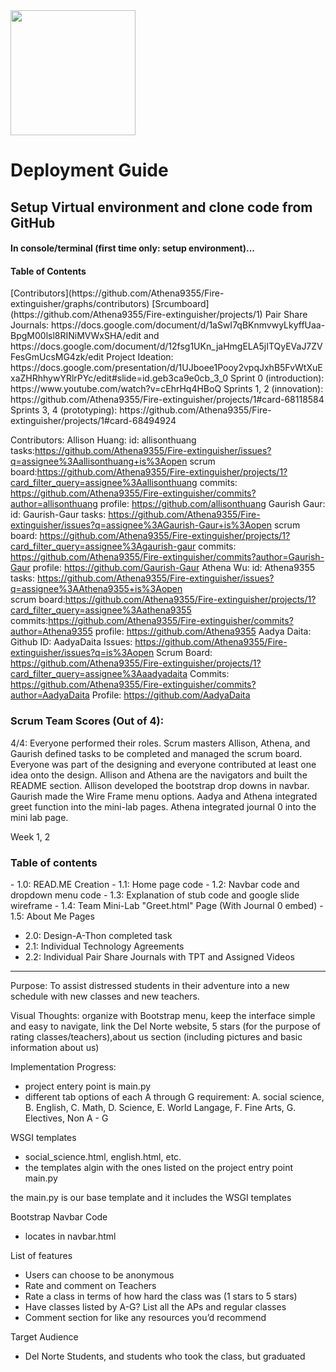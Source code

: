 <img src="static/assets/ncs_logo.png" width="200" height="200">

# Deployment Guide

## Setup Virtual environment and clone code from GitHub
#### In console/terminal (first time only: setup environment)...


<h4>Table of Contents</h4>
[Contributors](https://github.com/Athena9355/Fire-extinguisher/graphs/contributors)
[Srcumboard](https://github.com/Athena9355/Fire-extinguisher/projects/1)
Pair Share Journals: https://docs.google.com/document/d/1aSwI7qBKnmvwyLkyffUaa-BpgM00lsl8RINiMVWxSHA/edit and https://docs.google.com/document/d/12fsg1UKn_jaHmgELA5jITQyEVaJ7ZVFesGmUcsMG4zk/edit
Project Ideation: https://docs.google.com/presentation/d/1UJboee1Pooy2vpqJxhB5FvWtXuExaZHRhhywYRlrPYc/edit#slide=id.geb3ca9e0cb_3_0
Sprint 0 (introduction): https://www.youtube.com/watch?v=cEhrHq4HBoQ
Sprints 1, 2 (innovation): https://github.com/Athena9355/Fire-extinguisher/projects/1#card-68118584
Sprints 3, 4 (prototyping): https://github.com/Athena9355/Fire-extinguisher/projects/1#card-68494924





Contributors:
  Allison Huang: 
    id: allisonthuang
    tasks:https://github.com/Athena9355/Fire-extinguisher/issues?q=assignee%3Aallisonthuang+is%3Aopen
    scrum board:https://github.com/Athena9355/Fire-extinguisher/projects/1?card_filter_query=assignee%3Aallisonthuang
    commits: https://github.com/Athena9355/Fire-extinguisher/commits?author=allisonthuang
    profile: https://github.com/allisonthuang
  Gaurish Gaur: 
    id: Gaurish-Gaur
    tasks: https://github.com/Athena9355/Fire-extinguisher/issues?q=assignee%3AGaurish-Gaur+is%3Aopen
    scrum board: https://github.com/Athena9355/Fire-extinguisher/projects/1?card_filter_query=assignee%3Agaurish-gaur
    commits: https://github.com/Athena9355/Fire-extinguisher/commits?author=Gaurish-Gaur
    profile: https://github.com/Gaurish-Gaur
  Athena Wu: 
    id: Athena9355
    tasks: https://github.com/Athena9355/Fire-extinguisher/issues?q=assignee%3AAthena9355+is%3Aopen    
    scrum board:https://github.com/Athena9355/Fire-extinguisher/projects/1?card_filter_query=assignee%3Aathena9355
    commits:https://github.com/Athena9355/Fire-extinguisher/commits?author=Athena9355
    profile: https://github.com/Athena9355
  Aadya Daita: 
    Github ID: AadyaDaita
    Issues: https://github.com/Athena9355/Fire-extinguisher/issues?q=is%3Aopen
    Scrum Board: https://github.com/Athena9355/Fire-extinguisher/projects/1?card_filter_query=assignee%3Aaadyadaita
    Commits:  https://github.com/Athena9355/Fire-extinguisher/commits?author=AadyaDaita
    Profile: https://github.com/AadyaDaita













<h3>Scrum Team Scores (Out of 4):</h3>
4/4: Everyone performed their roles. Scrum masters Allison, Athena,
and Gaurish defined tasks to be completed and managed the scrum board.
Everyone was part of the designing and everyone contributed at least one idea onto the design.
Allison and Athena are the navigators and built the README section. Allison developed the bootstrap drop downs in navbar.
Gaurish made the Wire Frame menu options. Aadya and Athena integrated greet function into the mini-lab pages.
Athena integrated journal 0 into the mini lab page.

Week 1, 2
<h3>Table of contents</h3>
- 1.0: READ.ME Creation
- 1.1: Home page code
- 1.2: Navbar code and dropdown menu code
- 1.3: Explanation of stub code and google slide wireframe
- 1.4: Team Mini-Lab "Greet.html" Page (With Journal 0 embed)
- 1.5: About Me Pages

- 2.0: Design-A-Thon completed task
- 2.1: Individual Technology Agreements
- 2.2: Individual Pair Share Journals with TPT and Assigned Videos

***
Purpose: To assist distressed students in their adventure into a new schedule with new classes and new teachers.

Visual Thoughts: organize with Bootstrap menu, keep the interface simple and easy to navigate, link the Del Norte website, 5 stars (for the purpose of rating classes/teachers),about us section (including pictures and basic information about us)

Implementation Progress: 
- project entery point is main.py
- different tab options of each A through G requirement: A. social science, B. English, C. Math, D. Science, E. World Langage, F. Fine Arts, G. Electives, Non A - G

WSGI templates
- social_science.html, english.html, etc.
- the templates algin with the ones listed on the project entry point main.py

the main.py is our base template and it includes the WSGI templates

Bootstrap Navbar Code
- locates in navbar.html

List of features
- Users can choose to be anonymous
- Rate and comment on Teachers
- Rate a class in terms of how hard the class was (1 stars to 5 stars)
- Have classes listed by A-G? List all the APs and regular classes
- Comment section for like any resources you’d recommend

Target Audience
- Del Norte Students, and students who took the class, but graduated
